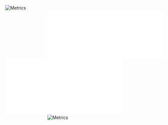   <img align="left" width="370" alt="Metrics" src="https://raw.githubusercontent.com/Hershit-shukla/Hershit-shukla/main/github-metrics.svg">
    <img align="right" width="370" alt="Metrics" src="/metrics.plugin.activity.svg"> 
  
  <img align="left" width="370" alt="Metrics" src="/metrics.plugin.repositories.pinned.svg">

<img align="right" width="370" alt="Metrics" src="https://raw.githubusercontent.com/Hershit-shukla/Hershit-shukla/main/metrics.plugin.isocalendar.fullyear.svg">
